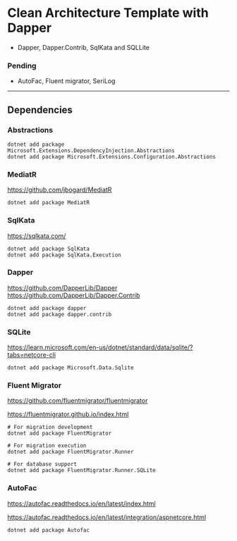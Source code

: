 
# Clean Architecture Template with Dapper


- Dapper, Dapper.Contrib, SqlKata and SQLLite

### Pending
- AutoFac, Fluent migrator, SeriLog

---



## Dependencies

### Abstractions

```shell
dotnet add package Microsoft.Extensions.DependencyInjection.Abstractions
dotnet add package Microsoft.Extensions.Configuration.Abstractions
```

### MediatR
https://github.com/jbogard/MediatR
```shell
dotnet add package MediatR
```

### SqlKata
https://sqlkata.com/

```shell
dotnet add package SqlKata
dotnet add package SqlKata.Execution
```

### Dapper
https://github.com/DapperLib/Dapper
https://github.com/DapperLib/Dapper.Contrib

```shell
dotnet add package dapper
dotnet add package dapper.contrib
```

### SQLite
https://learn.microsoft.com/en-us/dotnet/standard/data/sqlite/?tabs=netcore-cli

```shell
dotnet add package Microsoft.Data.Sqlite
```

### Fluent Migrator

https://github.com/fluentmigrator/fluentmigrator

https://fluentmigrator.github.io/index.html

```shell
# For migration development
dotnet add package FluentMigrator

# For migration execution
dotnet add package FluentMigrator.Runner

# For database support
dotnet add package FluentMigrator.Runner.SQLite
```

### AutoFac

https://autofac.readthedocs.io/en/latest/index.html

https://autofac.readthedocs.io/en/latest/integration/aspnetcore.html


```shell
dotnet add package Autofac
```
